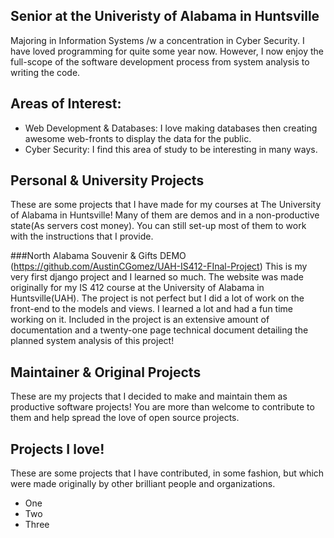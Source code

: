 ## Senior at the Univeristy of Alabama in Huntsville
Majoring in Information Systems /w a concentration in Cyber Security. I have loved programming for quite some year now. However, I now enjoy the full-scope of the software development process from system analysis to writing the code. 

## Areas of Interest: 
- Web Development & Databases: I love making databases then creating awesome web-fronts to display the data for the public.
- Cyber Security: I find this area of study to be interesting in many ways. 

## Personal & University Projects 
These are some projects that I have made for my courses at The University of Alabama in Huntsville! Many of them are demos and in a non-productive state(As servers cost money). You can still set-up most of them to work with the instructions that I provide.

###North Alabama Souvenir & Gifts DEMO (https://github.com/AustinCGomez/UAH-IS412-FInal-Project)
This is my very first django project and I learned so much. The website was made originally for my IS 412 course at the University of Alabama in Huntsville(UAH). The project is not perfect but I did a lot of work on the front-end to the models and views. I learned a lot and had a fun time working on it. Included in the project is an extensive amount of documentation and a twenty-one page technical document detailing the planned system analysis of this project! 




## Maintainer & Original Projects
These are my projects that I decided to make and maintain them as productive software projects! You are more than welcome to contribute to them and help spread the love of open source projects. 

## Projects I love! 
These are some projects that I have contributed, in some fashion, but which were made originally by other brilliant people and organizations. 
- One
- Two 
- Three

